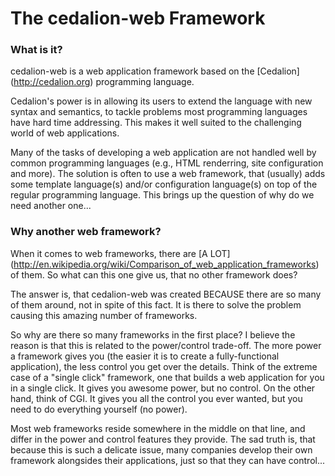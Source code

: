 The cedalion-web Framework
===

### What is it?
cedalion-web is a web application framework based on the [Cedalion] (http://cedalion.org) programming language.

Cedalion's power is in allowing its users to extend the language with new syntax and semantics, 
to tackle problems most programming languages have hard time addressing.
This makes it well suited to the challenging world of web applications.

Many of the tasks of developing a web application are not handled well by common programming languages
(e.g., HTML renderring, site configuration and more).
The solution is often to use a web framework, that (usually) adds some template language(s) 
and/or configuration language(s) on top of the regular programming language.
This brings up the question of why do we need another one...

### Why another web framework?
When it comes to web frameworks, there are [A LOT] (http://en.wikipedia.org/wiki/Comparison_of_web_application_frameworks) of them.
So what can this one give us, that no other framework does?

The answer is, that cedalion-web was created BECAUSE there are so many of them around, not in spite of this fact. It is there to solve the
problem causing this amazing number of frameworks.

So why are there so many frameworks in the first place? I believe the reason is that this is related to the power/control trade-off.
The more power a framework gives you (the easier it is to create a fully-functional application), the less control you get over the details.
Think of the extreme case of a "single click" framework, one that builds a web application for you in a single click.
It gives you awesome power, but no control. 
On the other hand, think of CGI. It gives you all the control you ever wanted, but you need to do everything yourself (no power).

Most web frameworks reside somewhere in the middle on that line, and differ in the power and control features they provide.
The sad truth is, that because this is such a delicate issue, many companies develop their own framework alongsides their applications,
just so that they can have control...



